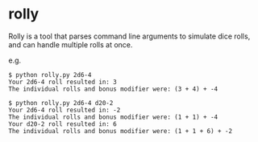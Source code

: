 # rolly
Rolly is a tool that parses command line arguments to simulate dice rolls, and can handle multiple rolls at once.  

e.g. 
```
$ python rolly.py 2d6-4
Your 2d6-4 roll resulted in: 3
The individual rolls and bonus modifier were: (3 + 4) + -4
```

```
$ python rolly.py 2d6-4 d20-2
Your 2d6-4 roll resulted in: -2
The individual rolls and bonus modifier were: (1 + 1) + -4
Your d20-2 roll resulted in: 6
The individual rolls and bonus modifier were: (1 + 1 + 6) + -2

```
